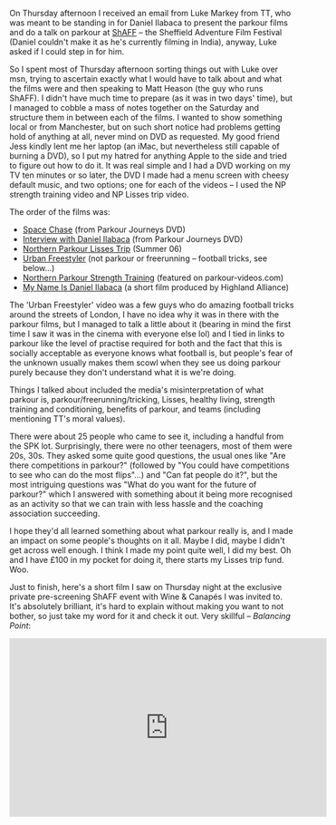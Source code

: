 On Thursday afternoon I received an email from Luke Markey from TT, who was meant to be standing in
for Daniel Ilabaca to present the parkour films and do a talk on parkour at
[ShAFF](http://www.shaff.co.uk/) – the Sheffield Adventure Film Festival (Daniel couldn't make it as
he's currently filming in India), anyway, Luke asked if I could step in for him.

So I spent most of Thursday afternoon sorting things out with Luke over msn, trying to ascertain
exactly what I would have to talk about and what the films were and then speaking to Matt Heason
(the guy who runs ShAFF). I didn't have much time to prepare (as it was in two days' time), but I
managed to cobble a mass of notes together on the Saturday and structure them in between each of the
films. I wanted to show something local or from Manchester, but on such short notice had problems
getting hold of anything at all, never mind on DVD as requested. My good friend Jess kindly lent me
her laptop (an iMac, but nevertheless still capable of burning a DVD), so I put my hatred for
anything Apple to the side and tried to figure out how to do it. It was real simple and I had a DVD
working on my TV ten minutes or so later, the DVD I made had a menu screen with cheesy default
music, and two options; one for each of the videos – I used the NP strength training video and NP
Lisses trip video.

The order of the films was:

- [Space Chase](https://www.youtube.com/watch?v=HIodHmkIt6Q) (from Parkour Journeys DVD)
- [Interview with Daniel Ilabaca](https://www.youtube.com/watch?v=jMW3h54pMVY) (from Parkour
  Journeys DVD)
- [Northern Parkour Lisses Trip](https://www.youtube.com/watch?v=ujTU2JpuBIY) (Summer 06)
- [Urban Freestyler](https://www.youtube.com/watch?v=4nGvc5eMAvw) (not parkour or freerunning –
  football tricks, see below...)
- [Northern Parkour Strength Training](https://www.youtube.com/watch?v=X15VRzQHq2U) (featured on
  parkour-videos.com)
- [My Name Is Daniel Ilabaca](https://www.youtube.com/watch?v=Dlb-_IXsAYI) (a short film produced by
  Highland Alliance)

The 'Urban Freestyler' video was a few guys who do amazing football tricks around the streets of
London, I have no idea why it was in there with the parkour films, but I managed to talk a little
about it (bearing in mind the first time I saw it was in the cinema with everyone else lol) and I
tied in links to parkour like the level of practise required for both and the fact that this is
socially acceptable as everyone knows what football is, but people's fear of the unknown usually
makes them scowl when they see us doing parkour purely because they don't understand what it is
we're doing.

Things I talked about included the media's misinterpretation of what parkour is,
parkour/freerunning/tricking, Lisses, healthy living, strength training and conditioning, benefits
of parkour, and teams (including mentioning TT's moral values).

There were about 25 people who came to see it, including a handful from the SPK lot. Surprisingly,
there were no other teenagers, most of them were 20s, 30s. They asked some quite good questions, the
usual ones like "Are there competitions in parkour?" (followed by "You could have competitions to
see who can do the most flips"...) and "Can fat people do it?", but the most intriguing questions
was "What do you want for the future of parkour?" which I answered with something about it being
more recognised as an activity so that we can train with less hassle and the coaching association
succeeding.

I hope they'd all learned something about what parkour really is, and I made an impact on some
people's thoughts on it all. Maybe I did, maybe I didn't get across well enough. I think I made my
point quite well, I did my best. Oh and I have £100 in my pocket for doing it, there starts my
Lisses trip fund. Woo.

Just to finish, here's a short film I saw on Thursday night at the exclusive private pre-screening
ShAFF event with Wine & Canapés I was invited to. It's absolutely brilliant, it's hard to explain
without making you want to not bother, so just take my word for it and check it out. Very skillful –
*Balancing Point*:

<iframe width="560" height="315" src="https://www.youtube.com/embed/0kJ77p8xG_8?si=_J0GoHGXFvT_hMLJ" title="YouTube video player" frameborder="0" allow="accelerometer; autoplay; clipboard-write; encrypted-media; gyroscope; picture-in-picture; web-share" referrerpolicy="strict-origin-when-cross-origin" allowfullscreen></iframe>